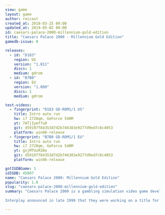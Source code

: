 ```yaml
---
view: game
layout: game
author: reicast
created_at: 2018-03-25 09:00
updated_at: 2019-05-02 09:00
id: caesars-palace-2000-millennium-gold-edition
title: "Caesars Palace 2000 - Millennium Gold Edition"
gamedb-issue: 0

releases:
  - id: "D183"
    region: US
    version: "1.011"
    discs: 1
    medium: gdrom
  - id: "B7B0"
    region: EU
    version: "1.000"
    discs: 1
    medium: gdrom

test-videos:
  - fingerprint: "D183 GD-ROM1/1 US"
    title: Intro auto run
    hw: i7 2720qm, GeForce 540M
    yt: 7ATjIymf7u8
    git: d59197f84353d7d2b746383e9277d9ed7c8c4053
    platform: win86-release
  - fingerprint: "B7B0 GD-ROM1/1 EU"
    title: Intro auto run
    hw: i7 2720qm, GeForce 540M
    yt: gsjMTUzR30o
    git: d59197f84353d7d2b746383e9277d9ed7c8c4053
    platform: win86-release

gotIGDBGame: 1
idIGDB: 45807
name: "Caesars Palace 2000: Millennium Gold Edition"
popularity: 1.0
slug: "caesars-palace-2000-millennium-gold-edition"
summary: "Caesars Palace 2000 is a gambling simulation video game developed by Runecraft and published by Interplay Entertainment. It was released in North America and Europe in June 2000 for the PlayStation, Dreamcast and Microsoft Windows' PCs. It is named after the famous Caesars Palace luxury hotel and casino on the Las Vegas Strip in Las Vegas, Nevada. 
 
Interplay announced in late 1999 that they were working on a title for the Dreamcast which was known to be a 3D simulation of gambling with traditional casino games. The game was fully licensed by the Caesars Palace casino and features six card games, table games, five slot machine themes, and video game machines. Each game plays by official Caesars Palace rules and uses casino odds and payouts verified by a Ph.D in statistics. The PC version of the game received praise for its graphics and sound, but the Dreamcast version received criticism for its presentation, graphics, and slow pace."

---
```

